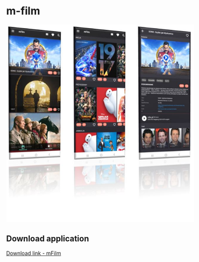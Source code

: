 # m-film

![](screenshot/screenshot_all.jpg)

## Download application ##
[Download link - mFilm](https://github.com/robertorlowski/mfilm/releases/latest#link)

